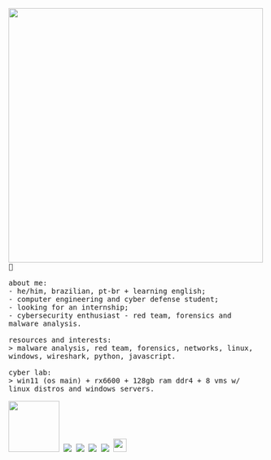 <p float="left">
 <img src="https://i.imgur.com/XNTrjOd.jpeg" width="500" align="left">
  <p float="left">
    <samp>
      🥸
      <br>
      <br>
      about me:<br>
             - he/him, brazilian, pt-br + learning english;<br>
             - computer engineering and cyber defense student;<br>
             - looking for an internship;<br>
             - cybersecurity enthusiast - red team, forensics and malware analysis.<br>
      <br>
      resources and interests:<br>
          > malware analysis, red team, forensics, networks, linux, windows, wireshark, python, javascript.
      <br>
      <br>
      cyber lab:<br>
        > win11 (os main) + rx6600 + 128gb ram ddr4 + 8 vms w/ linux distros and windows servers.
      <br>
     <br>
     <img src="https://img.shields.io/badge/-Kali%20Linux-%23557C94?style=for-the-badge&logo=kalilinux&logoColor=white" width="100">
     <img src="https://img.shields.io/badge/-Wireshark-%231679A7?style=for-the-badge&logo=wireshark&logoColor=white">
     <img src="https://img.shields.io/badge/-TryHackMe-%23212C42?style=for-the-badge&logo=tryhackme&logoColor=white">
     <img src="https://img.shields.io/badge/-HackTheBox-%239FEF00?style=for-the-badge&logo=hackthebox&logoColor=white">
     <img src="https://img.shields.io/badge/-Bugcrowd-%23F26822?style=for-the-badge&logo=bugcrowd&logoColor=white">
       <a href="https://github.com/antonkomarev/github-profile-views-counter">
    <img src="https://komarev.com/ghpvc/?username=gabrielftanaka" height="26em">
    </samp>
  </p>
</p>
